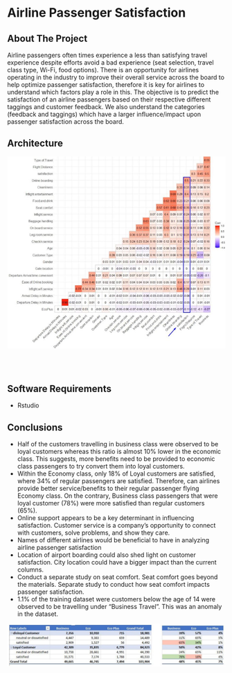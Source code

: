 # Airline Passenger Satisfaction

## About The Project

Airline passengers often times experience a less than satisfying travel experience despite efforts avoid a bad experience (seat selection, travel class type, Wi-Fi, food options). There is an opportunity for airlines operating in the industry to improve their overall service across the board to help optimize passenger satisfaction, therefore it is key for airlines to understand which factors play a role in this. The objective is to predict the satisfaction of an airline passengers based on their respective different taggings and customer feedback. We also understand the categories (feedback and taggings) which have a larger influence/impact upon passenger satisfaction across the board.

## Architecture

<div align="center">
<img src="Heatmap.jpg" align="center">
</div>
<br><br><br>

## Software Requirements

- Rstudio

## Conclusions

- Half of the customers travelling in business class were observed to be loyal customers whereas this ratio is almost 10% lower in the economic class. This suggests, more benefits need to be provided to economic class passengers to try convert them into loyal customers.
- Within the Economy class, only 18% of Loyal customers are satisfied, where 34% of regular passengers are satisfied. Therefore, can airlines provide better service/benefits to their regular passenger flying Economy class. On the contrary, Business class passengers that were loyal customer (78%) were more satisfied than regular customers (65%).
- Online support appears to be a key determinant in influencing satisfaction. Customer service is a company’s opportunity to connect with customers, solve problems, and show they care.
- Names of different airlines would be beneficial to have in analyzing airline passenger satisfaction
- Location of airport boarding could also shed light on customer satisfaction. City location could have a bigger impact than the current columns.
- Conduct a separate study on seat comfort. Seat comfort goes beyond the materials. Separate study to conduct how seat comfort impacts passenger satisfaction.
- 1.1% of the training dataset were customers below the age of 14 were observed to be travelling under “Business Travel”. This was an anomaly in the dataset.

<div align="center">
<img src="inference.jpg" align="center">
</div>
<br><br><br>
